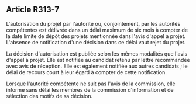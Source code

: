 ## Article R313-7

L'autorisation du projet par l'autorité ou, conjointement, par les autorités compétentes est délivrée dans un
délai maximum de six mois à compter de la date limite de dépôt des projets mentionnée dans l'avis d'appel à
projet. L'absence de notification d'une décision dans ce délai vaut rejet du projet.

La décision d'autorisation est publiée selon les mêmes modalités que l'avis d'appel à projet. Elle est notifiée
au candidat retenu par lettre recommandée avec avis de réception. Elle est également notifiée aux autres
candidats ; le délai de recours court à leur égard à compter de cette notification.

Lorsque l'autorité compétente ne suit pas l'avis de la commission, elle informe sans délai les membres de la
commission d'information et de sélection des motifs de sa décision.

